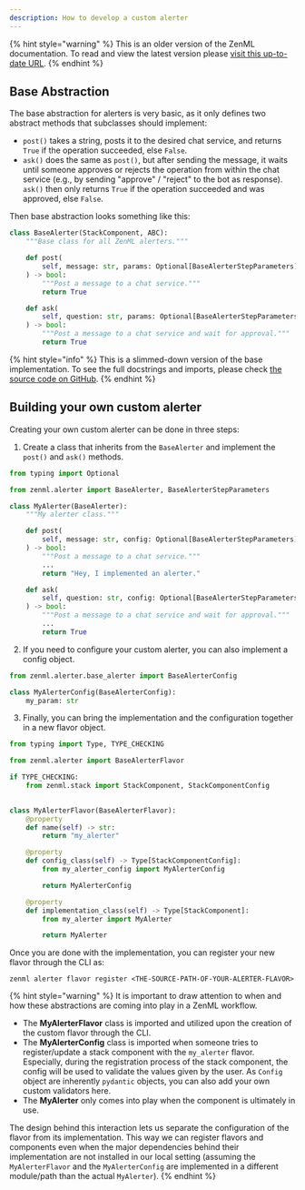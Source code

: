 ```yaml
---
description: How to develop a custom alerter
---
```


{% hint style="warning" %}
This is an older version of the ZenML documentation. To read and view the latest version please [visit this up-to-date URL](https://docs.zenml.io).
{% endhint %}


## Base Abstraction

The base abstraction for alerters is very basic, as it only defines two
abstract methods that subclasses should implement:
- `post()` takes a string, posts it to the desired chat service, and returns 
`True` if the operation succeeded, else `False`.
- `ask()` does the same as `post()`, but after sending the message, it waits
until someone approves or rejects the operation from within the chat service
(e.g., by sending "approve" / "reject" to the bot as response).
`ask()` then only returns `True` if the operation succeeded and was approved,
else `False`.

Then base abstraction looks something like this:

```python
class BaseAlerter(StackComponent, ABC):
    """Base class for all ZenML alerters."""

    def post(
        self, message: str, params: Optional[BaseAlerterStepParameters]
    ) -> bool:
        """Post a message to a chat service."""
        return True

    def ask(
        self, question: str, params: Optional[BaseAlerterStepParameters]
    ) -> bool:
        """Post a message to a chat service and wait for approval."""
        return True
```

{% hint style="info" %}
This is a slimmed-down version of the base implementation.
To see the full docstrings and imports, please check 
[the source code on GitHub](https://github.com/zenml-io/zenml/blob/main/src/zenml/alerter/base_alerter.py).
{% endhint %}

## Building your own custom alerter

Creating your own custom alerter can be done in three steps:

1. Create a class that inherits from the `BaseAlerter` and implement the 
`post()` and `ask()` methods.

```python
from typing import Optional

from zenml.alerter import BaseAlerter, BaseAlerterStepParameters

class MyAlerter(BaseAlerter):
    """My alerter class."""

    def post(
        self, message: str, config: Optional[BaseAlerterStepParameters]
    ) -> bool:
        """Post a message to a chat service."""
        ...
        return "Hey, I implemented an alerter."

    def ask(
        self, question: str, config: Optional[BaseAlerterStepParameters]
    ) -> bool:
        """Post a message to a chat service and wait for approval."""
        ...
        return True
```

2. If you need to configure your custom alerter, you can also implement a 
config object.

```python
from zenml.alerter.base_alerter import BaseAlerterConfig

class MyAlerterConfig(BaseAlerterConfig):
    my_param: str 
```

3. Finally, you can bring the implementation and the configuration together in 
a new flavor object.

```python
from typing import Type, TYPE_CHECKING

from zenml.alerter import BaseAlerterFlavor

if TYPE_CHECKING:
    from zenml.stack import StackComponent, StackComponentConfig
    

class MyAlerterFlavor(BaseAlerterFlavor):
    @property
    def name(self) -> str:
        return "my_alerter"

    @property
    def config_class(self) -> Type[StackComponentConfig]:
        from my_alerter_config import MyAlerterConfig

        return MyAlerterConfig

    @property
    def implementation_class(self) -> Type[StackComponent]:
        from my_alerter import MyAlerter

        return MyAlerter

```

Once you are done with the implementation, you can register your new flavor 
through the CLI as:

```shell
zenml alerter flavor register <THE-SOURCE-PATH-OF-YOUR-ALERTER-FLAVOR>
```

{% hint style="warning" %}
It is important to draw attention to when and how these abstractions are 
coming into play in a ZenML workflow.

- The **MyAlerterFlavor** class is imported and utilized upon the creation 
of the custom flavor through the CLI.
- The **MyAlerterConfig** class is imported when someone tries to 
register/update a stack component with the `my_alerter` flavor. Especially, 
during the registration process of the stack component, the config will be used 
to validate the values given by the user. As `Config` object are inherently 
`pydantic` objects, you can also add your own custom validators here.
- The **MyAlerter** only comes into play when the component is ultimately in 
use. 

The design behind this interaction lets us separate the configuration of the 
flavor from its implementation. This way we can register flavors and components 
even when the major dependencies behind their implementation are not installed
in our local setting (assuming the `MyAlerterFlavor` and the `MyAlerterConfig`
are implemented in a different module/path than the actual `MyAlerter`).
{% endhint %}

